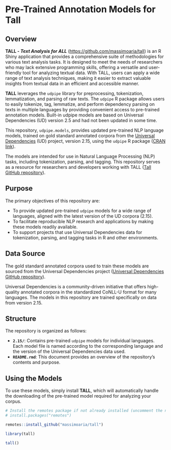 Pre-Trained Annotation Models for Tall
================

## Overview

**TALL - *Text Analysis for ALL***
(<https://github.com/massimoaria/tall>) is an R Shiny application that
provides a comprehensive suite of methodologies for various text
analysis tasks. It is designed to meet the needs of researchers who may
lack extensive programming skills, offering a versatile and
user-friendly tool for analyzing textual data. With TALL, users can
apply a wide range of text analysis techniques, making it easier to
extract valuable insights from textual data in an efficient and
accessible manner.

**TALL** leverages the `udpipe` library for preprocessing, tokenization,
lemmatization, and parsing of raw texts. The `udpipe` R package allows
users to easily tokenize, tag, lemmatize, and perform dependency parsing
on texts in multiple languages by providing convenient access to
pre-trained annotation models. Built-in udpipe models are based on
Universal Dependencies (UD) version 2.5 and had not been updated in some
time.

This repository, `udpipe.models`, provides updated pre-trained NLP
language models, trained on gold standard annotated corpora from the
[Universal Dependencies](https://universaldependencies.org/) (UD)
project, version 2.15, using the `udpipe` R package ([CRAN
link](https://CRAN.R-project.org/package=udpipe)).

The models are intended for use in Natural Language Processing (NLP)
tasks, including tokenization, parsing, and tagging. This repository
serves as a resource for researchers and developers working with TALL
([Tall GitHub repository](https://github.com/massimoaria/tall)).

## Purpose

The primary objectives of this repository are:

- To provide updated pre-trained `udpipe` models for a wide range of
  languages, aligned with the latest version of the UD corpora (2.15).
- To facilitate reproducible NLP research and applications by making
  these models readily available.
- To support projects that use Universal Dependencies data for
  tokenization, parsing, and tagging tasks in R and other environments.

## Data Source

The gold standard annotated corpora used to train these models are
sourced from the Universal Dependencies project ([Universal Dependencies
GitHub repository](https://github.com/UniversalDependencies)).

Universal Dependencies is a community-driven initiative that offers
high-quality annotated corpora in the standardized CoNLL-U format for
many languages. The models in this repository are trained specifically
on data from version 2.15.

## Structure

The repository is organized as follows:

- **`2.15/`**: Contains pre-trained `udpipe` models for individual
  languages. Each model file is named according to the corresponding
  language and the version of the Universal Dependencies data used.
- **`README.rmd`**: This document provides an overview of the
  repository’s contents and purpose.

## Using the Models

To use these models, simply install **TALL**, which will automatically
handle the downloading of the pre-trained model required for analyzing
your corpus.

``` r
# Install the remotes package if not already installed (uncomment the next line)
# install.packages("remotes")

remotes::install_github("massimoaria/tall")

library(tall)

tall()
```
